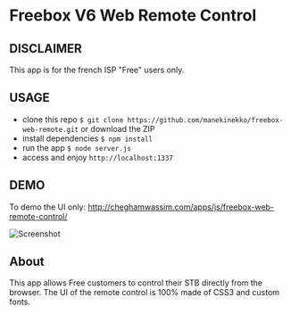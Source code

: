 Freebox V6 Web Remote Control
=

DISCLAIMER
--
This app is for the french ISP "Free" users only. 

USAGE
--
* clone this repo ```$ git clone https://github.com/manekinekko/freebox-web-remote.git``` or download the ZIP
* install dependencies ```$ npm install ```
* run the app ```$ node server.js```
* access and enjoy ```http://localhost:1337 ```

DEMO
--

To demo the UI only: http://cheghamwassim.com/apps/js/freebox-web-remote-control/

![Screenshot](https://raw.github.com/manekinekko/freebox-web-remote/master/remote-control-freebox-v6.png)

About
--
This app allows Free customers to control their STB directly from the browser. 
The UI of the remote control is 100% made of CSS3 and custom fonts.

